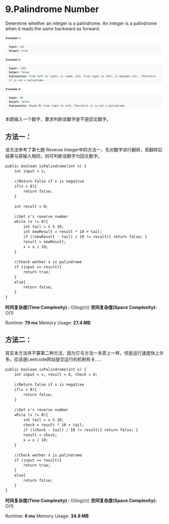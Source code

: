 # 9.Palindrome Number

Determine whether an integer is a palindrome. An integer is a palindrome when it reads the same backward as forward.

![](.gitbook/assets/ying-mu-kuai-zhao-20190623-xia-wu-9.27.58.png)

本题输入一个数字，要求判断该数字是不是回文数字。

## 方法一：

该方法参考了第七题 Reverse Integer中的方法一，先对数字进行翻转，若翻转后结果与原输入相同，则可判断该数字为回文数字。

```text
public boolean isPalindrome(int x) {
    int input = x;
    
    //Return false if x is negative
    if(x < 0){
        return false;
    }
        
    int result = 0;

    //Get x's reverse number
    while (x != 0){
        int tail = x % 10;
        int newResult = result * 10 + tail;
        if ((newResult - tail) / 10 != result){ return false; }
        result = newResult;
        x = x / 10;
    }
        
    //Check wether x is palindrome
    if (input == result){
        return true;
    }
    else{
        return false;
    }
}
```

**时间复杂度\(Time Complexity\) :** O\(log\(n\)\)          **空间复杂度\(Space Complexity\):** O\(1\)

Runtime: **79 ms**                                                  Memory Usage: **27.4 MB**

## 方法二：

其实本方法并不算第二种方法，因为它与方法一本质上一样，但是运行速度快上许多。应该是Leetcode网站提交运行的机制有关.....

```text
public boolean isPalindrome(int x) {
    int input = x, result = 0, check = 0;
    
    //Return false if x is negative    
    if(x < 0){
        return false;
    }

    //Get x's reverse number
    while (x != 0){
        int tail = x % 10;
        check = result * 10 + tail;
        if ((check - tail) / 10 != result){ return false; }
        result = check;
        x = x / 10;
    }
        
    //Check wether x is palindrome
    if (input == result){
        return true;
    }
    else{
        return false;
    }        
}
```

**时间复杂度\(Time Complexity\) :** O\(log\(n\)\)          **空间复杂度\(Space Complexity\):** O\(1\)

Runtime: **6 ms**                                                  Memory Usage: **34.8 MB**

